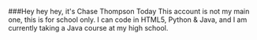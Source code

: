 ###Hey hey hey, it's Chase Thompson Today
This account is not my main one, this is for school only. I can code in HTML5, Python & Java, and I am currently taking a Java course at my high school.

<!--
**FatAlbert2/FatAlbert2** is a ✨ _special_ ✨ repository because its `README.md` (this file) appears on your GitHub profile.

Here are some ideas to get you started:

- 🔭 I’m currently working on ...
- 🌱 I’m currently learning ...
- 👯 I’m looking to collaborate on ...
- 🤔 I’m looking for help with ...
- 💬 Ask me about ...
- 📫 How to reach me: ...
- 😄 Pronouns: ...
- ⚡ Fun fact: ...
-->
